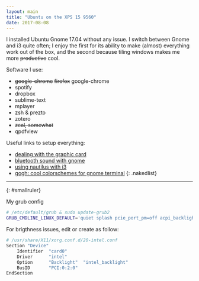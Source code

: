 ```yaml
---
layout: main
title: "Ubuntu on the XPS 15 9560"
date: 2017-08-08
---
```


I installed Ubuntu Gnome 17.04 without any issue. I switch between Gnome and i3 quite often; I enjoy the first for its ability to make (almost) everything work out of the box, and the second because tiling windows makes me more ~~productive~~ cool.

Software I use:

* ~~google-chrome~~ ~~firefox~~ google-chrome
* spotify
* dropbox
* sublime-text
* mplayer
* zsh & prezto
* zotero
* ~~zeal, somewhat~~
* qpdfview

Useful links to setup everything:
- [dealing with the graphic card](https://gist.github.com/whizzzkid/37c0d365f1c7aa555885d102ec61c048)
- [bluetooth sound with gnome](https://askubuntu.com/questions/801517/bluetooth-speaker-doesnt-show-up-in-output-devices-list)
- [using nautilus with i3](https://unix.stackexchange.com/questions/153483/launching-nautilus-file-browser-launches-gnome-desktop-how-to-suppress-it)
- [gogh: cool colorschemes for gnome terminal](https://github.com/Mayccoll/Gogh)
{: .nakedlist}

--- 
{: #smallruler}

My grub config
```bash
# /etc/default/grub & sudo update-grub2
GRUB_CMDLINE_LINUX_DEFAULT='quiet splash pcie_port_pm=off acpi_backlight=vendor acpi_osi=Linux acpi_osi=! acpi_osi="Windows 2009"'
```

For brigthness issues, edit or create as follow:

``` bash
# /usr/share/X11/xorg.conf.d/20-intel.conf
Section "Device"
    Identifier  "card0"
    Driver      "intel"
    Option      "Backlight"  "intel_backlight"
    BusID       "PCI:0:2:0"
EndSection
```
